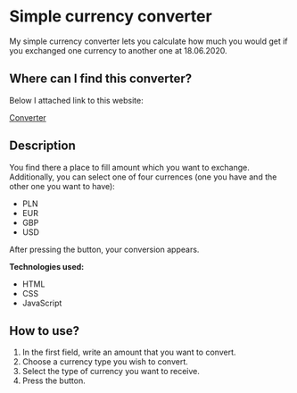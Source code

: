 # Simple currency converter
My simple currency converter lets you calculate how much you would get if you exchanged one currency to another one at 18.06.2020.

## Where can I find this converter?

Below I attached link to this website: 

[Converter](https://anetaszynal.github.io/currency-converter/)

## Description
You find there a place to fill amount which you want to exchange. Additionally, you can select one of four currences (one you have and the other one you want to have):
- PLN
- EUR
- GBP
- USD

After pressing the button, your conversion appears.

**Technologies used:**
- HTML
- CSS
- JavaScript

## How to use?
1. In the first field, write an amount that you want to convert.
2. Choose a currency type you wish to convert.
3. Select the type of currency you want to receive.
4. Press the button.
